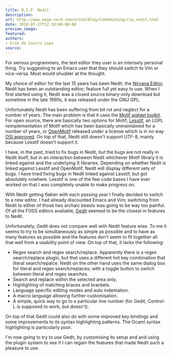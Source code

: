 ```yaml
---
title: R.I.P. Nedit
description:
url: http://www.mega-nerd.com/erikd/Blog/CodeHacking/rip_nedit.html
date: 2010-07-27T12:18:00-00:00
preview_image:
featured:
authors:
- Erik de Castro Lopo
source:
---
```




<p>
For serious programmers, the text editor they user is an intensely personal
thing.
Try suggesting to an Emacs user that they should switch to Vim or vice-versa.
Most would shudder at the thought.
</p>

<p>
My choice of editor for the last 15 years has been Nedit, the
	<a href="http://www.nedit.org/ - [1 Client error: Timeout was reached]">
	Nirvana Editor</a>.
Nedit has been an outstanding editor; feature full yet easy to use.
When I first started using it, Nedit was a closed source binary-only download
but sometime in the late 1990s, it was released under the GNU GPL.
</p>

<p>
Unfortunately Nedit has been suffering from bit rot and neglect for a number
of years.
The main problem is that it uses the
	<a href="http://en.wikipedia.org/wiki/Motif_(widget_toolkit)">
	Motif widget toolkit</a>.
For open source, there are basically two options for Motif;
	<a href="http://lesstif.sourceforge.net/">
	Lesstif</a>,
an LGPL reimplementation of Motif which has been basically unmaintained for
a number of years, or
	<a href="http://www.opengroup.org/openmotif/">
	OpenMotif</a>
released under a license which is in no way
	<a href="http://www.opensource.org/ - [403 Forbidden]">
	OSI approved</a>.
On top of that, Nedit still doesn't support UTF-8, mainly because Lesstif
doesn't support it.
</p>

<p>
I have, in the past, tried to fix bugs in Nedit, but the bugs are not really
in Nedit itself, but in an interaction between Nedit whichever Motif library
it is linked against and the underlying X libraries.
Depending on whether Nedit is linked against Lesstif and OpenMotif, Nedit will
display different sets of bugs.
I have tried fixing bugs in Nedit linked against Lesstif, but got absolutely
nowhere.
Lesstif is one of the few code bases I have ever worked on that I was
completely unable to make progress on.
</p>

<p>
With Nedit getting flakier with each passing year I finally decided to switch
to a new editor.
I had already discounted Emacs and Vim; switching from Nedit to either of those
two archaic beasts was going to be way too painful.
Of all the FOSS editors available,
	<a href="http://projects.gnome.org/gedit/">
	Gedit</a>
seemed to be the closest in features to Nedit.
</p>

<p>
Unfortunately, Gedit does not compare well with Nedit feature wise.
To me it seems to try to be simultaneously as simple as possible and to have as
many features as possible and the features don't seem to fit together all that
well from a usability point of view.
On top of that, it lacks the following:
</p>

<ul>
	<li>Regex search and regex search/replace.
		Apparently there is a regex search/replace plugin, but that uses a
		different hot key combination that literal search/repalce.
		Nedit on the other hand uses the same dialog box for literal and
		regex search/replaces; with a toggle button to switch between literal
		and regex searches. 
		</li>
	<li>Search and replace within the selected area only.
		</li>
	<li>Highlighting of matching braces and brackets.
		</li>
	<li>Language specific editing modes and auto indentation.
		</li>
	<li>A macro language allowing further customisation.
		</li>
	<li>A simple, quick way to go to a particular line number (for Gedit,
		Control-L is supposed to work, but doesn't).
		</li>
</ul>

<p>
On top of that Gedit could also do with some improved key bindings and some
improvements to its syntax highlighting patterns.
The Ocaml syntax highlighting is particularly poor.
</p>

<p>
I'm now going to try to use Gedit, by customising its setup and and using the
plugin system to see if I can regain the features that made Nedit such a
pleasure to use.
</p>






